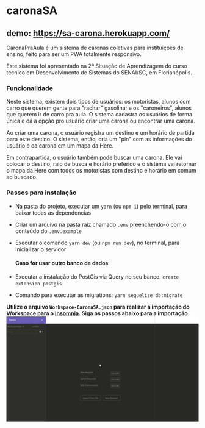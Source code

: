# caronaSA

## demo: https://sa-carona.herokuapp.com/

CaronaPraAula é um sistema de caronas coletivas para instituições de ensino, feito para ser um PWA totalmente responsivo. 

Este sistema foi apresentado na 2ª Situação de Aprendizagem do curso técnico em Desenvolvimento de Sistemas do SENAI/SC, em Florianópolis.

### Funcionalidade

Neste sistema, existem dois tipos de usuários: os motoristas, alunos com carro que querem gente para "rachar" gasolina; e os "caroneiros", alunos que querem ir de carro pra aula. O sistema cadastra os usuários de forma única e dá a opção pro usuário criar uma carona ou encontrar uma carona. 

Ao criar uma carona, o usuário registra um destino e um horário de partida para este destino. O sistema, então, cria um "pin" com as informações do usuário e da carona em um mapa da Here.

Em contrapartida, o usuário também pode buscar uma carona. Ele vai colocar o destino, raio de busca e horário preferido e o sistema vai retornar o mapa da Here com todos os motoristas com destino e horário em comum ao buscado.

### Passos para instalação

- Na pasta do projeto, executar um `yarn` (ou `npm i`) pelo terminal, para baixar todas as dependencias
- Criar um arquivo na pasta raiz chamado `.env` preenchendo-o com o conteúdo do `.env.example`
- Executar o comando `yarn dev` (ou `npm run dev`), no terminal, para inicializar o servidor

  #### Caso for usar outro banco de dados

- Executar a instalação do PostGis via Query no seu banco: `create extension postgis`
- Comando para executar as migrations: `yarn sequelize db:migrate`

**Utilize o arquivo `Workspace-CaronaSA.json` para realizar a importação do Workspace para o [Insomnia](https://insomnia.rest/). Siga os passos abaixo para a importação**
![](insomnia.gif)
